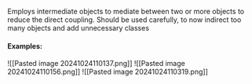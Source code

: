 Employs intermediate objects to mediate between two or more objects to reduce the direct coupling. Should be used carefully, to now indirect too many objects and add unnecessary classes
#### Examples:
![[Pasted image 20241024110137.png]]
![[Pasted image 20241024110156.png]]
![[Pasted image 20241024110319.png]]

